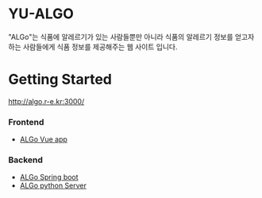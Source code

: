 # YU-ALGO
"ALGo"는 식품에 알레르기가 있는 사람들뿐만 아니라 식품의 알레르기 정보를 얻고자 하는 사람들에게 식품 정보를 제공해주는 웹 사이트 입니다.

# Getting Started
http://algo.r-e.kr:3000/

### Frontend
+ [ALGo Vue app](https://github.com/YU-ALGO/algo-fe)

### Backend
+ [ALGo Spring boot](https://github.com/YU-ALGO/algo-be)
+ [ALGo python Server](https://github.com/YU-ALGO/algo-ai)
